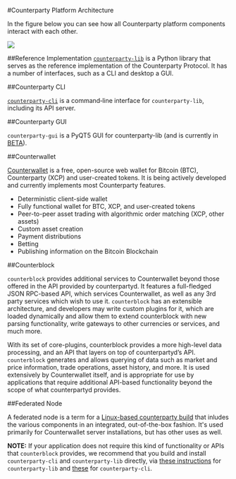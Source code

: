 #Counterparty Platform Architecture 

In the figure below you can see how all Counterparty platform components interact with each other.

![](/_images/platform_architecture1.png)
  
##Reference Implementation
[`counterparty-lib`](Developers/counterparty_lib.md) is a Python library that serves as the reference implementation of the Counterparty Protocol. It has a number of interfaces, such as a CLI and desktop a GUI.


##Counterparty CLI

[`counterparty-cli`](counterparty-cli.md) is a command‐line interface for `counterparty-lib`, including its API server.


##Counterparty GUI

`counterparty-gui` is a PyQT5 GUI for counterparty-lib (and is currently in [BETA](https://github.com/CounterpartyXCP/counterparty-gui/releases/tag/v1.0.0-BETA)).


##Counterwallet

[Counterwallet](counterwallet_doc.md) is a free, open-source web wallet for Bitcoin (BTC), Counterparty (XCP) and user-created tokens. It is being actively developed and currently implements most Counterparty features.

- Deterministic client-side wallet
- Fully functional wallet for BTC, XCP, and user-created tokens
- Peer-to-peer asset trading with algorithmic order matching (XCP, other assets)
- Custom asset creation
- Payment distributions
- Betting
- Publishing information on the Bitcoin Blockchain

##Counterblock

``counterblock`` provides additional services to Counterwallet beyond those offered in the API provided by counterpartyd. It features a full-fledged JSON RPC-based API, which services Counterwallet, as well as any 3rd party services which wish to use it. ``counterblock`` has an extensible architecture, and developers may write custom plugins for it, which are loaded dynamically and allow them to extend counterblock with new parsing functionality, write gateways to other currencies or services, and much more.

With its set of core-plugins, counterblock provides a more high-level data processing, and an API that
layers on top of counterpartyd’s API.  `counterblock` generates and allows
querying of data such as market and price information, trade operations, asset
history, and more. It is used extensively by Counterwallet itself, and is
appropriate for use by applications that require additional API-based
functionality beyond the scope of what counterpartyd provides. 


##Federated Node

A federated node is a term for a [Linux-based counterparty build](https://github.com/CounterpartyXCP/federatednode_build) that inludes the various components in an integrated, out-of-the-box fashion. It's used primarily for Counterwallet server installations, but has other uses as well.

**NOTE:** If your application does not require this kind of functionality or APIs that `counterblock` provides, we recommend that you build and install `counterparty-cli` and `counterparty-lib` directly, via [these instructions](http://counterparty.io/docs/counterparty_lib/) for `counterparty-lib` and [these](http://counterparty.io/docs/counterparty-cli/) for `counterparty-cli`.
